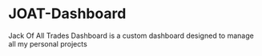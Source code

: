 # JOAT-Dashboard
Jack Of All Trades Dashboard is a custom dashboard designed to manage all my personal projects
